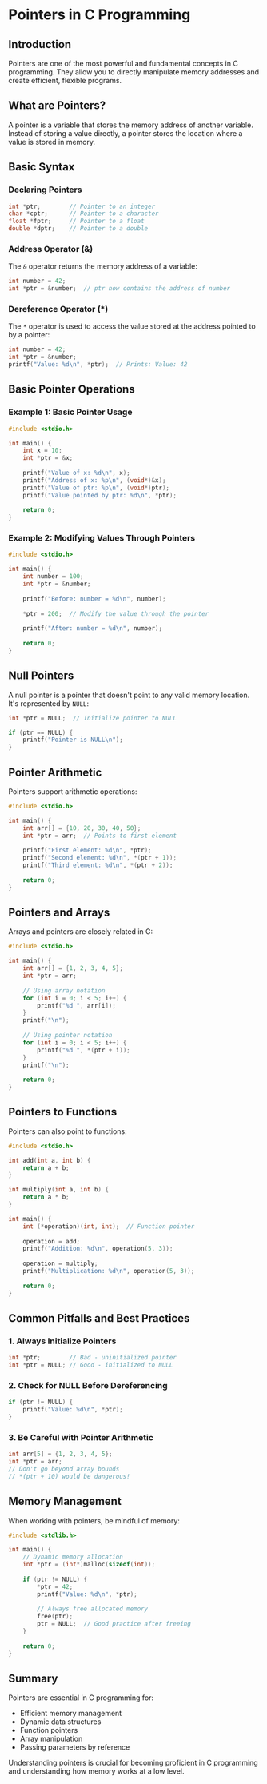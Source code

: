 # Pointers in C Programming

## Introduction
Pointers are one of the most powerful and fundamental concepts in C programming. They allow you to directly manipulate memory addresses and create efficient, flexible programs.

## What are Pointers?
A pointer is a variable that stores the memory address of another variable. Instead of storing a value directly, a pointer stores the location where a value is stored in memory.

## Basic Syntax

### Declaring Pointers
```c
int *ptr;        // Pointer to an integer
char *cptr;      // Pointer to a character
float *fptr;     // Pointer to a float
double *dptr;    // Pointer to a double
```

### Address Operator (&)
The `&` operator returns the memory address of a variable:
```c
int number = 42;
int *ptr = &number;  // ptr now contains the address of number
```

### Dereference Operator (*)
The `*` operator is used to access the value stored at the address pointed to by a pointer:
```c
int number = 42;
int *ptr = &number;
printf("Value: %d\n", *ptr);  // Prints: Value: 42
```

## Basic Pointer Operations

### Example 1: Basic Pointer Usage
```c
#include <stdio.h>

int main() {
    int x = 10;
    int *ptr = &x;
    
    printf("Value of x: %d\n", x);
    printf("Address of x: %p\n", (void*)&x);
    printf("Value of ptr: %p\n", (void*)ptr);
    printf("Value pointed by ptr: %d\n", *ptr);
    
    return 0;
}
```

### Example 2: Modifying Values Through Pointers
```c
#include <stdio.h>

int main() {
    int number = 100;
    int *ptr = &number;
    
    printf("Before: number = %d\n", number);
    
    *ptr = 200;  // Modify the value through the pointer
    
    printf("After: number = %d\n", number);
    
    return 0;
}
```

## Null Pointers
A null pointer is a pointer that doesn't point to any valid memory location. It's represented by `NULL`:

```c
int *ptr = NULL;  // Initialize pointer to NULL

if (ptr == NULL) {
    printf("Pointer is NULL\n");
}
```

## Pointer Arithmetic
Pointers support arithmetic operations:

```c
#include <stdio.h>

int main() {
    int arr[] = {10, 20, 30, 40, 50};
    int *ptr = arr;  // Points to first element
    
    printf("First element: %d\n", *ptr);
    printf("Second element: %d\n", *(ptr + 1));
    printf("Third element: %d\n", *(ptr + 2));
    
    return 0;
}
```

## Pointers and Arrays
Arrays and pointers are closely related in C:

```c
#include <stdio.h>

int main() {
    int arr[] = {1, 2, 3, 4, 5};
    int *ptr = arr;
    
    // Using array notation
    for (int i = 0; i < 5; i++) {
        printf("%d ", arr[i]);
    }
    printf("\n");
    
    // Using pointer notation
    for (int i = 0; i < 5; i++) {
        printf("%d ", *(ptr + i));
    }
    printf("\n");
    
    return 0;
}
```

## Pointers to Functions
Pointers can also point to functions:

```c
#include <stdio.h>

int add(int a, int b) {
    return a + b;
}

int multiply(int a, int b) {
    return a * b;
}

int main() {
    int (*operation)(int, int);  // Function pointer
    
    operation = add;
    printf("Addition: %d\n", operation(5, 3));
    
    operation = multiply;
    printf("Multiplication: %d\n", operation(5, 3));
    
    return 0;
}
```

## Common Pitfalls and Best Practices

### 1. Always Initialize Pointers
```c
int *ptr;        // Bad - uninitialized pointer
int *ptr = NULL; // Good - initialized to NULL
```

### 2. Check for NULL Before Dereferencing
```c
if (ptr != NULL) {
    printf("Value: %d\n", *ptr);
}
```

### 3. Be Careful with Pointer Arithmetic
```c
int arr[5] = {1, 2, 3, 4, 5};
int *ptr = arr;
// Don't go beyond array bounds
// *(ptr + 10) would be dangerous!
```

## Memory Management
When working with pointers, be mindful of memory:

```c
#include <stdlib.h>

int main() {
    // Dynamic memory allocation
    int *ptr = (int*)malloc(sizeof(int));
    
    if (ptr != NULL) {
        *ptr = 42;
        printf("Value: %d\n", *ptr);
        
        // Always free allocated memory
        free(ptr);
        ptr = NULL;  // Good practice after freeing
    }
    
    return 0;
}
```

## Summary
Pointers are essential in C programming for:
- Efficient memory management
- Dynamic data structures
- Function pointers
- Array manipulation
- Passing parameters by reference

Understanding pointers is crucial for becoming proficient in C programming and understanding how memory works at a low level.

